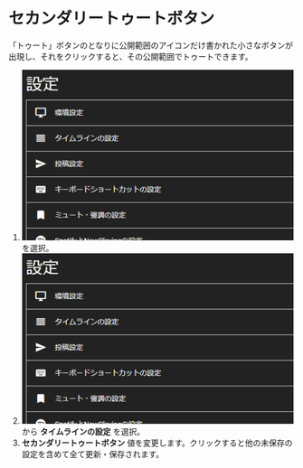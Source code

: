 # セカンダリートゥートボタン
「トゥート」ボタンのとなりに公開範囲のアイコンだけ書かれた小さなボタンが出現し、それをクリックすると、その公開範囲でトゥートできます。

1. ![settings1](/media/settings1.png)を選択。
1. ![settings2](/media/settings2.png)から __タイムラインの設定__ を選択。
1.  __セカンダリートゥートボタン__ 値を変更します。クリックすると他の未保存の設定を含めて全て更新・保存されます。
